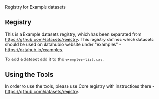 Registry for Example datasets

## Registry

This is a Example datasets registry, which has been separated from https://github.com/datasets/registry. This registry defines which datasets should be used on datahubio website under "examples" - https://datahub.io/examples.

To add a dataset add it to the `examples-list.csv`.

## Using the Tools

In order to use the tools, please use Core registry with instructions there - https://github.com/datasets/registry.


